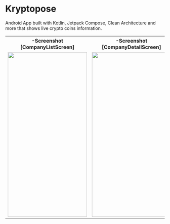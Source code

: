 # Kryptopose
Android App built with Kotlin, Jetpack Compose, Clean Architecture and more that shows live crypto coins information. 

<table>
<tr>
  <th>-Screenshot [CompanyListScreen]</th>
  <th>-Screenshot [CompanyDetailScreen]</th>
 </tr>
  <tr>
    <td><img src="https://user-images.githubusercontent.com/44189905/209911914-5eba3bd0-517e-4794-9551-92c5afe58c11.png" width="250" height="520"></td>
    <td><img src="https://user-images.githubusercontent.com/44189905/209912138-81787042-f768-42e2-8606-0c5b76d2a109.png" width="250" height="520"></td>
  </tr>
</table>
